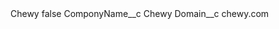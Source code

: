 <?xml version="1.0" encoding="UTF-8"?>
<CustomMetadata xmlns="http://soap.sforce.com/2006/04/metadata" xmlns:xsi="http://www.w3.org/2001/XMLSchema-instance" xmlns:xsd="http://www.w3.org/2001/XMLSchema">
    <label>Chewy</label>
    <protected>false</protected>
    <values>
        <field>ComponyName__c</field>
        <value xsi:type="xsd:string">Chewy</value>
    </values>
    <values>
        <field>Domain__c</field>
        <value xsi:type="xsd:string">chewy.com</value>
    </values>
</CustomMetadata>
